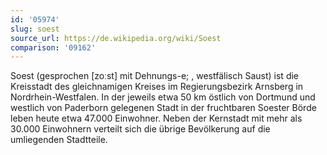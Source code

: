 ```yaml
---
id: '05974'
slug: soest
source_url: https://de.wikipedia.org/wiki/Soest
comparison: '09162'
---
```


Soest (gesprochen [zoːst] mit Dehnungs-e; , westfälisch Saust) ist die Kreisstadt des gleichnamigen Kreises im Regierungsbezirk Arnsberg in Nordrhein-Westfalen. In der jeweils etwa 50 km östlich von Dortmund und westlich von Paderborn gelegenen Stadt in der fruchtbaren Soester Börde leben heute etwa 47.000 Einwohner. Neben der Kernstadt mit mehr als 30.000 Einwohnern verteilt sich die übrige Bevölkerung auf die umliegenden Stadtteile.
